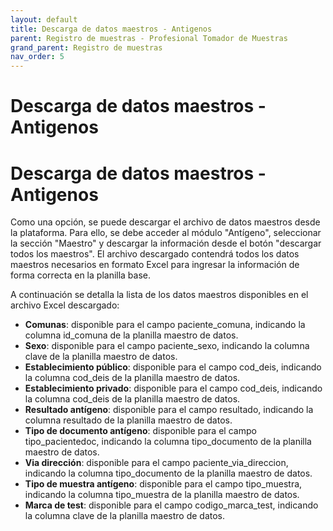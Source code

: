```yaml
---
layout: default
title: Descarga de datos maestros - Antigenos
parent: Registro de muestras - Profesional Tomador de Muestras 
grand_parent: Registro de muestras
nav_order: 5
---
```


# Descarga de datos maestros - Antigenos

<h1>Descarga de datos maestros - Antigenos</h1>
<p>Como una opción, se puede descargar el archivo de datos maestros desde la plataforma. Para ello, se debe acceder al módulo "Antígeno", seleccionar la sección "Maestro" y descargar la información desde el botón "descargar todos los maestros". El archivo descargado contendrá todos los datos maestros necesarios en formato Excel para ingresar la información de forma correcta en la planilla base.</p>
<p>A continuación se detalla la lista de los datos maestros disponibles en el archivo Excel descargado:</p>
<ul>
<li><strong>Comunas</strong>: disponible para el campo paciente_comuna, indicando la columna id_comuna de la planilla maestro de datos.</li>
<li><strong>Sexo</strong>: disponible para el campo paciente_sexo, indicando la columna clave de la planilla maestro de datos.</li>
<li><strong>Establecimiento público</strong>: disponible para el campo cod_deis, indicando la columna cod_deis de la planilla maestro de datos.</li>
<li><strong>Establecimiento privado</strong>: disponible para el campo cod_deis, indicando la columna cod_deis de la planilla maestro de datos.</li>
<li><strong>Resultado antígeno</strong>: disponible para el campo resultado, indicando la columna resultado de la planilla maestro de datos.</li>
<li><strong>Tipo de documento antígeno</strong>: disponible para el campo tipo_pacientedoc, indicando la columna tipo_documento de la planilla maestro de datos.</li>
<li><strong>Via dirección</strong>: disponible para el campo paciente_via_direccion, indicando la columna tipo_documento de la planilla maestro de datos.</li>
<li><strong>Tipo de muestra antígeno</strong>: disponible para el campo tipo_muestra, indicando la columna tipo_muestra de la planilla maestro de datos.</li>
<li><strong>Marca de test</strong>: disponible para el campo codigo_marca_test, indicando la columna clave de la planilla maestro de datos.</li>
</ul>